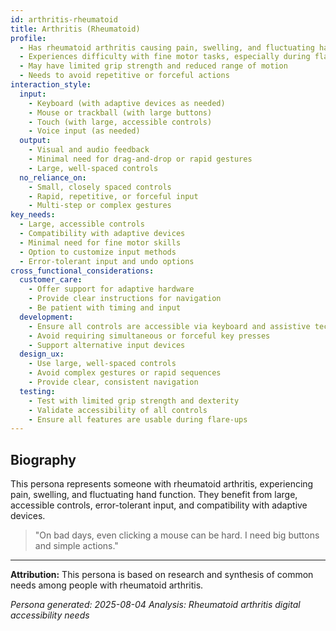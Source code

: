 ```yaml
---
id: arthritis-rheumatoid
title: Arthritis (Rheumatoid)
profile:
  - Has rheumatoid arthritis causing pain, swelling, and fluctuating hand function
  - Experiences difficulty with fine motor tasks, especially during flare-ups
  - May have limited grip strength and reduced range of motion
  - Needs to avoid repetitive or forceful actions
interaction_style:
  input:
    - Keyboard (with adaptive devices as needed)
    - Mouse or trackball (with large buttons)
    - Touch (with large, accessible controls)
    - Voice input (as needed)
  output:
    - Visual and audio feedback
    - Minimal need for drag-and-drop or rapid gestures
    - Large, well-spaced controls
  no_reliance_on:
    - Small, closely spaced controls
    - Rapid, repetitive, or forceful input
    - Multi-step or complex gestures
key_needs:
  - Large, accessible controls
  - Compatibility with adaptive devices
  - Minimal need for fine motor skills
  - Option to customize input methods
  - Error-tolerant input and undo options
cross_functional_considerations:
  customer_care:
    - Offer support for adaptive hardware
    - Provide clear instructions for navigation
    - Be patient with timing and input
  development:
    - Ensure all controls are accessible via keyboard and assistive tech
    - Avoid requiring simultaneous or forceful key presses
    - Support alternative input devices
  design_ux:
    - Use large, well-spaced controls
    - Avoid complex gestures or rapid sequences
    - Provide clear, consistent navigation
  testing:
    - Test with limited grip strength and dexterity
    - Validate accessibility of all controls
    - Ensure all features are usable during flare-ups
---
```


## Biography

This persona represents someone with rheumatoid arthritis, experiencing pain, swelling, and fluctuating hand function. They benefit from large, accessible controls, error-tolerant input, and compatibility with adaptive devices.

> "On bad days, even clicking a mouse can be hard. I need big buttons and simple actions."

---

**Attribution:**
This persona is based on research and synthesis of common needs among people with rheumatoid arthritis.

*Persona generated: 2025-08-04*
*Analysis: Rheumatoid arthritis digital accessibility needs*
